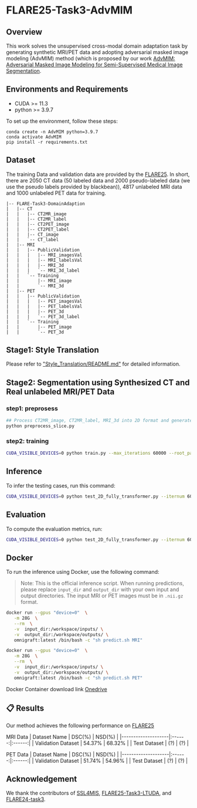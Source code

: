 # FLARE25-Task3-AdvMIM

## Overview
This work solves the unsupervised cross-modal domain adaptation task by generating synthetic MRI/PET data and adopting adversarial masked image modeling (AdvMIM) method (which is proposed by our work [AdvMIM: Adversarial Masked Image Modeling for Semi-Supervised Medical Image Segmentation](https://arxiv.org/abs/2506.20563).


## Environments and Requirements
* CUDA >= 11.3
* python >= 3.9.7

To set up the environment, follow these steps:

```
conda create -n AdvMIM python=3.9.7
conda activate AdvMIM
pip install -r requirements.txt
```


## Dataset
The training Data and validation data are provided by the [FLARE25](https://www.codabench.org/competitions/2296/). In short, there are 2050 CT data (50 labeled data and 2000 pseudo-labeled data (we use the pseudo labels provided by blackbean)), 4817 unlabeled MRI data and 1000 unlabeled PET data for training.

```
|-- FLARE-Task3-DomainAdaption
|   |-- CT
|   |   |-- CT2MR_image
|   |   |-- CT2MR_label
|   |   |-- CT2PET_image
|   |   |-- CT2PET_label
|   |   |-- CT_image
|   |   `-- CT_label
|   |-- MRI
|   |   |-- PublicValidation
|   |   |   |-- MRI_imagesVal
|   |   |   |-- MRI_labelsVal
|   |   |   |-- MRI_3d
|   |   |   `-- MRI_3d_label
|   |   `-- Training
|   |       |-- MRI_image
|   |       `-- MRI_3d
|   |-- PET
|   |   |-- PublicValidation
|   |   |   |-- PET_imagesVal
|   |   |   |-- PET_labelsVal
|   |   |   |-- PET_3d
|   |   |   `-- PET_3d_label
|   |   `-- Training
|   |       |-- PET_image
|   |       `-- PET_3d
```

## Stage1: Style Translation
Please refer to ["Style_Translation/README.md"](Style_Translation/README.md) for detailed information.

## Stage2: Segmentation using Synthesized CT and Real unlabeled MRI/PET Data

### step1: preprosess
```bash
## Process CT2MR_image, CT2MR_label, MRI_3d into 2D format and generate MRI_list files with 2D slice pathes
python preprocess_slice.py
```
### step2: training
```bash
CUDA_VISIBLE_DEVICES=0 python train.py --max_iterations 60000 --root_path ./MRI_list --exp flare25/ct-mri-new-exp-60000-full-exp-1 --num_classes 14
```

## Inference

To infer the testing cases, run this command:

```bash
CUDA_VISIBLE_DEVICES=0 python test_2D_fully_transformer.py --iternum 60000 --root_path ./MRI_list --exp flare25/ct-mri-new-exp-60000-full-exp-1 --num_classes 14
```


## Evaluation

To compute the evaluation metrics, run:

```bash
CUDA_VISIBLE_DEVICES=0 python test_2D_fully_transformer.py --iternum 60000 --root_path ./MRI_list --exp flare25/ct-mri-new-exp-60000-full-exp-1 --num_classes 14
```

## Docker

To run the inference using Docker, use the following command:

> Note: This is the official inference script. When running predictions, please replace `input_dir` and `output_dir` with your own input and output directories. The input MRI or PET images must be in `.nii.gz` format.

```bash
docker run --gpus "device=0"  \
   -m 28G  \
   --rm  \
   -v  input_dir:/workspace/inputs/ \
   -v  output_dir:/workspace/outputs/ \
   omnigraft:latest /bin/bash -c "sh predict.sh MRI"

docker run --gpus "device=0"  \
   -m 28G  \
   --rm  \
   -v  input_dir:/workspace/inputs/ \
   -v  output_dir:/workspace/outputs/ \
   omnigraft:latest /bin/bash -c "sh predict.sh PET"
```

Docker Container download link [Onedrive]() 

## 📋 Results

Our method achieves the following performance on [FLARE25](https://www.codabench.org/competitions/2296/)

MRI Data
| Dataset Name       | DSC(%) | NSD(%) |
|--------------------|:------:|:------:|
| Validation Dataset | 54.37% | 68.32% |
| Test Dataset       | (?) | (?) |

PET Data
| Dataset Name       | DSC(%) | NSD(%) |
|--------------------|:------:|:------:|
| Validation Dataset | 51.74% | 54.96% |
| Test Dataset       | (?) | (?) |

## Acknowledgement

 We thank the contributors of [SSL4MIS](https://github.com/HiLab-git/SSL4MIS/tree/master/code), [FLARE25-Task3-LTUDA](https://github.com/xjiangmed/FLARE25-task3-LTUDA/tree/main), and [FLARE24-task3](https://github.com/TJUQiangChen/FLARE24-task3/tree/master).

